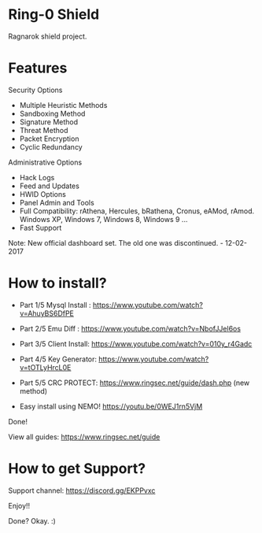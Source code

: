 # Ring-0 Shield

Ragnarok shield project.

# Features

Security Options
- Multiple Heuristic Methods
- Sandboxing Method
- Signature Method
- Threat Method
- Packet Encryption
- Cyclic Redundancy

Administrative Options
- Hack Logs
- Feed and Updates
- HWID Options
- Panel Admin and Tools
- Full Compatibility: rAthena, Hercules, bRathena, Cronus, eAMod, rAmod. Windows XP, Windows 7, Windows 8, Windows 9 ...
- Fast Support

Note: New official dashboard set. The old one was discontinued. - 12-02-2017

# How to install?

- Part 1/5 Mysql Install : https://www.youtube.com/watch?v=AhuyBS6DfPE
- Part 2/5 Emu Diff : https://www.youtube.com/watch?v=NbofJJel6os
- Part 3/5 Client Install: https://www.youtube.com/watch?v=010y_r4Gadc
- Part 4/5 Key Generator: https://www.youtube.com/watch?v=tOTLyHrcL0E
- Part 5/5 CRC PROTECT: https://www.ringsec.net/guide/dash.php (new method)

- Easy install using NEMO! https://youtu.be/0WEJ1rn5VjM

Done!

View all guides: https://www.ringsec.net/guide

# How to get Support?

Support channel: https://discord.gg/EKPPvxc

Enjoy!!

Done? Okay. :)
